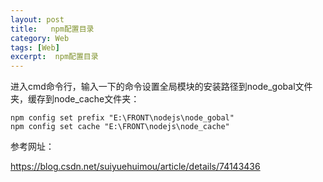 ```yaml
---
layout: post
title:   npm配置目录 
category: Web
tags: [Web]
excerpt:  npm配置目录
---
```


进入cmd命令行，输入一下的命令设置全局模块的安装路径到node_gobal文件夹，缓存到node_cache文件夹：

	npm config set prefix "E:\FRONT\nodejs\node_gobal"
	npm config set cache "E:\FRONT\nodejs\node_cache"





参考网址：


<https://blog.csdn.net/suiyuehuimou/article/details/74143436>






